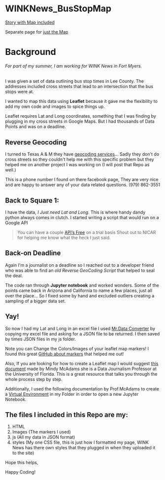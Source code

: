 # WINKNews_BusStopMap

[Story with Map included](http://www.winknews.com/2019/05/29/bus-stop-safety-why-are-so-many-kids-in-lee-county-waiting-for-the-bus-in-the-dark/)


Separate page for [just the Map](https://www.winknews.com/lee-county-bus-stop-times/)

# Background
###### For part of my summer, I am working for WINK News in Fort Myers.

I was given a set of data outlining bus stop times in Lee County. The addresses included cross streets that lead to an intersection that the bus stops were at.

I wanted to map this data using **Leaflet** because it gave me the flexibility to add my own code and images to spice things up. 

Leaflet requires Lat and Long coordinates, something that I was finding by plugging in my cross streets in Google Maps. But I had thousands of Data Points and was on a deadline.

## Reverse Geocoding
I turned to Texas A & M they have [geocoding services](http://geoservices.tamu.edu/Services/Geocode/)… Sadly they don't do cross streets so they couldn't help me with this specific problem but they helped me on another project I was working on (I will post that Repo as well.)

This is a phone number I found on there facebook page, They are very nice and are happy to answer any of your data related questions. 
(979) 862-3551

## Back to Square 1:
I have the data, *I Just need Lat and Long.*
This is where handy dandy python always comes in clutch. 
I started writing a script that would run on a Google API 
>You can have a couple [API’s Free](https://developers.google.com/maps/documentation/geocoding/get-api-key) on a trial basis 
Shout out to NICAR for helping me know what the heck I just said. 

## Back-on Deadline
Again I'm a journalist on a deadline so I reached out to a developer friend who was able to find an *old Reverse GeoCoding Script* that helped to seal the deal. 

The code ran through **Jupyter notebook** and worked wonders. Some of the points came back in Arizona and California to name a few places, just all over the place... So I fixed some by hand and excluded outliers creating a sampling of a bigger data set.

## Yay!
So now I had my Lat and Long in an excel file
I used [Mr.Data Converter](https://shancarter.github.io/mr-data-converter/) by copying my excel file and asking for a JSON file to be returned.
I then saved by times JSON files in my js folder.

Note you can Change the Colors/Images of your leaflet map markers! I found this great [GitHub about markers](https://github.com/pointhi/leaflet-color-markers) that helped me out!

Also, If you are looking for how to create a Leaflet map I would suggest [this document](https://docs.google.com/document/d/1viIoBJKjJhu5wUjGPO2z4UQqkbQlP6KimdPsQdS4oqA/edit)
made by Mindy McAdams she is a Data Journalism Professor at the University of Florida. This is a great resource that talks you through the whole process step by step.


Additionally, I used the following documentation by Prof.McAdams to create a [Virtual Environment](https://docs.google.com/document/d/1g6A5vbniN2ZoFUWaHJD35t9qiXS9raJ14hlzK4qot7g/edit) in my Folder in order to open a new Jupyter Notebook.

## The files I included in this Repo are my:
1. HTML
2. Images (The markers I used)
3. js (All my data in JSON format)
4. styles (My one CSS file, this is just how I formatted my page, WINK News has there own styles that they plugged in when they uploaded it to the site)

Hope this helps,

Happy Coding!
